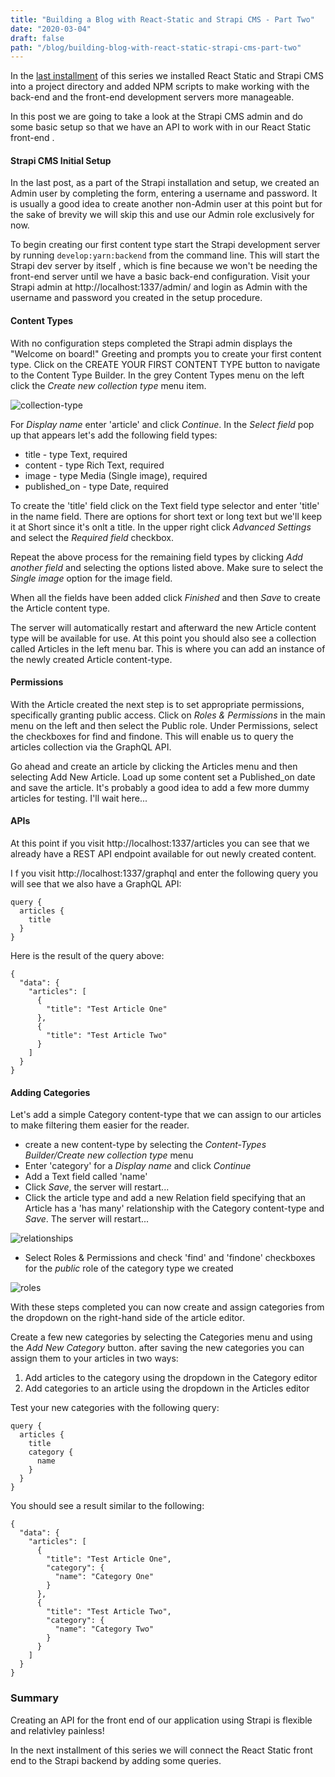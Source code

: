 ```yaml
---
title: "Building a Blog with React-Static and Strapi CMS - Part Two"
date: "2020-03-04"
draft: false
path: "/blog/building-blog-with-react-static-strapi-cms-part-two"
---
```


In the [last installment](https://robinleboe.me/blog/building-blog-with-react-static-strapi-cms-part-one) of this series we installed React Static and Strapi CMS into a project directory and added NPM scripts to make working with the back-end and the front-end development servers more manageable. 

In this post we are going to take a look at the Strapi CMS admin and do some basic setup so that we have an API to work with in our React Static front-end .

#### Strapi CMS Initial Setup

In the last post, as a part of the Strapi installation and setup, we created an Admin user by completing the form, entering a username and password. It is usually a good idea to create another non-Admin user at this point but for the sake of brevity we will skip this and use our Admin role exclusively for now.

To begin creating our first content type start the Strapi development server by running `develop:yarn:backend` from the command line. This will start the Strapi dev server by itself , which is fine because we won't be needing the front-end server until we have a basic back-end configuration. Visit your Strapi admin at http://localhost:1337/admin/ and login as Admin with the username and password you created in the setup procedure.

#### Content Types

With no configuration steps completed the Strapi admin displays the "Welcome on board!" Greeting and prompts you to create your first content type. Click on the CREATE YOUR FIRST CONTENT TYPE button to navigate to the Content Type Builder. In the grey Content Types menu on the left click the *Create new collection type* menu item.

![collection-type](./image-20200303232829448.png)

For *Display name* enter 'article' and click *Continue*. In the *Select field* pop up that appears let's add the following field types:

- title - type Text, required
- content - type Rich Text, required
- image - type Media (Single image), required
- published_on - type Date, required

To create the 'title' field click on the Text field type selector and enter 'title' in the name field. There are options for short text or long text but we'll keep it at Short since it's onlt a title. In the upper right click *Advanced Settings* and select the *Required field* checkbox.

Repeat the above process for the remaining field types by clicking *Add another field* and selecting the options listed above. Make sure to select the *Single image* option for the image field.

When all the fields have been added click *Finished* and then *Save* to create the Article content type.

The server will automatically restart and afterward the new Article content type will be available for use. At this point you should also see a collection called Articles in the left menu bar. This is where you can add an instance of the newly created Article content-type.

#### Permissions

With the Article created the next step is to  set appropriate permissions, specifically granting public access. Click on *Roles & Permissions* in the main menu on the left and then select the Public role. Under Permissions, select the checkboxes for find and findone. This will enable us to query the articles collection via the GraphQL API.

Go ahead and create an article by clicking the Articles menu and then selecting Add New Article. Load up some content set a Published_on date and save the article. It's probably a good idea to add a few more dummy articles for testing. I'll wait here...

#### APIs

At this point if you visit http://localhost:1337/articles you can see that we already have a REST API endpoint available for out newly created content.

I f you visit http://localhost:1337/graphql and enter the following query you will see that we also have a GraphQL API:

```
query {
  articles {
    title
  }
}
```

Here is the result of the query above:

```
{
  "data": {
    "articles": [
      {
        "title": "Test Article One"
      },
      {
        "title": "Test Article Two"
      }
    ]
  }
}
```

#### Adding Categories

Let's add a simple Category content-type that we can assign to our articles to make filtering them easier for the reader.

- create a new content-type by selecting the *Content-Types Builder/Create new collection type* menu
- Enter 'category' for a *Display name* and click *Continue*
- Add a Text field called 'name'
- Click *Save*, the server will restart...
- Click the article type and add a new Relation field specifying that an Article has a 'has many' relationship with the Category content-type and *Save*. The server will restart...

![relationships](./image-20200305110255238.png)

- Select Roles & Permissions and check 'find' and 'findone' checkboxes for the *public* role of the category type we created 

![roles](./image-20200305110623394.png)

With these steps completed you can now create and assign categories from the dropdown on the right-hand side of the article editor.

Create a few new categories by selecting the Categories menu and using the *Add New Category* button. after saving the new categories you can assign them to your articles in two ways:

1. Add articles to the category using the dropdown in the Category editor
2. Add categories to an article using the dropdown in the Articles editor

Test your new categories with the following query:

```
query {
  articles {
    title
    category {
      name
    }
  }
}
```

You should see a result similar to the following:

```
{
  "data": {
    "articles": [
      {
        "title": "Test Article One",
        "category": {
          "name": "Category One"
        }
      },
      {
        "title": "Test Article Two",
        "category": {
          "name": "Category Two"
        }
      }
    ]
  }
}
```



### Summary

Creating an API for the front end of our application using Strapi is flexible and relativley painless!

In the next installment of this series we will connect the React Static front end to the Strapi backend by adding some queries.